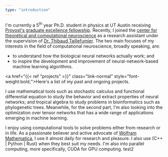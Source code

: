 ```yaml
---
type: "introduction"
---
```


I'm currently a 5<sup>th</sup> year Ph.D. student in physics at UT Austin receiving <a href="https://ph.utexas.edu/graduate/prospective-graduate-students/financial-support" class="link-normal" target="_blank">Provost's graduate excellence fellowship</a>. Recently, I joined the <a href="https://ctcn.utexas.edu/" class="link-normal" target="_blank">center for theoretical and computational neuroscience</a> as a research assistant under the supervision of <a href="https://mathneuro.cns.utexas.edu/" class="link-normal" target="_blank">Dr. Thibaud Taillefumier</a>. The two main focuses of my interests in the field of computational neuroscience, broadly speaking, are: 

- to understand how the biological neural networks actually work; and
- to inspire the development and improvement of neural-network-based machine learning algorithms.

<a href="{{< ref "projects" >}}" class="link-normal" style="font-weight:bold;">Here's a list of my past and ongoing projects.</a>    

I use mathematical tools such as stochastic calculus and functional differential equation to study the behavior and extract properties of neural networks; and tropical algebra to study problems in bioinformatics such as phylogenetic trees. Meanwhile, for the second part, I'm also looking into the optimization over tensor networks that has a wide range of applications emerging in machine learning.
 
I enjoy using computational tools to solve problems either from research or in life. As a passionate believer and active advocate of <a href="https://www.wolfram.com/mathematica/" class="link-normal mma" target="_blank">Wolfram Mathematica</a>, I use it almost daily for research and pleasure. I also use (C++ | Python | Rust) when they best suit my needs. I'm also into parallel computing, more specifically, CUDA for GPU computing. test2